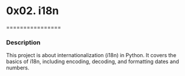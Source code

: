 # 0x02. i18n

================

### Description

This project is about internationalization (i18n) in Python. It covers the basics of i18n, including encoding, decoding, and formatting dates and numbers.
